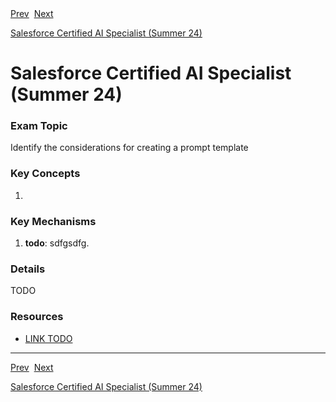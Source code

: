 <div>
  <span><a href="3.2.md">Prev</a></span>&nbsp;
  <span><a href="3.4.md">Next</a></span>
</div>

<span><a href="../README.md">Salesforce Certified AI Specialist (Summer 24)</a></h1>

# Salesforce Certified AI Specialist (Summer 24)

### Exam Topic
Identify the considerations for creating a prompt template

### Key Concepts
1. []()

### Key Mechanisms
1. **todo**: sdfgsdfg.

### Details

TODO

### Resources
- [LINK TODO](URL)

<hr />

<div>
  <span><a href="3.2.md">Prev</a></span>&nbsp;
  <span><a href="3.4.md">Next</a></span>
</div>

<span><a href="../README.md">Salesforce Certified AI Specialist (Summer 24)</a></span>